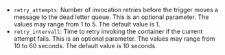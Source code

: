* `retry_attempts`: Number of invocation retries before the trigger moves a message to the dead letter queue. This is an optional parameter. The values may range from 1 to 5. The default value is 1.
* `retry_intervall`: Time to retry invoking the container if the current attempt fails. This is an optional parameter. The values may range from 10 to 60 seconds. The default value is 10 seconds.